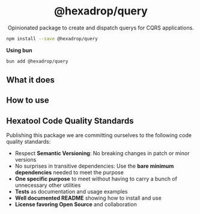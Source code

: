 <h1 align="center">
  @hexadrop/query
</h1>

<p align="center">
  Opinionated package to create and dispatch querys for CQRS applications.
</p>

```bash
npm install --save @hexadrop/query
```

**Using bun**

```bash
bun add @hexadrop/query
```

## What it does

## How to use

## Hexatool Code Quality Standards

Publishing this package we are committing ourselves to the following code quality standards:

- Respect **Semantic Versioning**: No breaking changes in patch or minor versions
- No surprises in transitive dependencies: Use the **bare minimum dependencies** needed to meet the purpose
- **One specific purpose** to meet without having to carry a bunch of unnecessary other utilities
- **Tests** as documentation and usage examples
- **Well documented README** showing how to install and use
- **License favoring Open Source** and collaboration
